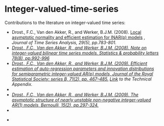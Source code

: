 # Integer-valued-time-series

Contributions to the literature on integer-valued time series:
<ul>
 <li> Drost., F.C., Van den Akker, R., and Werker, B.J.M. (2008). <a href="https://doi.org/10.1111/j.1467-9892.2008.00581.x" target="_blank"  rel="noopener noreferrer">Local asymptotic normality and efficient estimation for INAR(p) models</a> , <i>Journal of Time Series Analysis<i>, 29(5), pp.783-801.
  <li>   <a href="[[https://doi.org/10.1111/j.1467-9868.2008.00687.x](https://doi.org/10.1016/j.spl.2007.10.008)]([https://doi.org/10.1111/j.1467-9892.2008.00581.x](https://doi.org/10.1016/j.spl.2007.10.008))" target="_blank"  rel="noopener noreferrer">
    Drost., F.C., Van den Akker, R., and Werker, B.J.M. (2008).
    Note on integer-valued bilinear time series models.
 Statistics & probability letters 78(8), pp.992-996
  <li> <a href="https://doi.org/10.1111/j.1467-9868.2008.00687.x" target="_blank"  rel="noopener noreferrer">
 Drost., F.C., Van den Akker, R., and Werker, B.J.M. (2009). Efficient estimation of auto-regression parameters
and innovation distributions for semiparametric integer-valued AR(p) models, <i>Journal of the Royal Statistical Society: series B, 71(2), pp. 467–485.</a>
<a href="https://github.com/ramonVDAKKER/integer-valued-time-series/blob/main/DvdAW%20(2009%3B%20JRSBB)%20-%20Technical%20Appendix.pdf"  target="_blank"  rel="noopener noreferrer">Link</a> to the Technical Appendix. 
<li>
 <li>
  <a href="https://doi.org/10.3150/08-BEJ153" target="_blank"  rel="noopener noreferrer">
 Drost., F.C., Van den Akker, R., and Werker, B.J.M. (2009). The asymptotic structure of nearly unstable non-negative integer-valued AR(1) models, <i>Bernoulli,  15(2), pp.297-324.</a>
  <li>
   <li>
 <ul>
  
